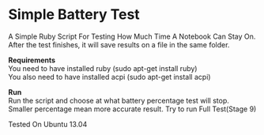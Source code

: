 Simple Battery Test
=================

A Simple Ruby Script For Testing How Much Time A Notebook Can Stay On.   
After the test finishes, it will save results on a file in the same folder.   
   
**Requirements**   
You need to have installed ruby (sudo apt-get install ruby)   
You also need to have installed acpi (sudo apt-get install acpi)   
   
**Run**   
Run the script and choose at what battery percentage test will stop.   
Smaller percentage mean more accurate result. Try to run Full Test(Stage 9)   
   
Tested On Ubuntu 13.04
